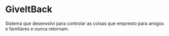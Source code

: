 # GiveItBack
Sistema que desenvolvi para controlar as coisas que empresto para amigos e familiares e nunca retornam.
